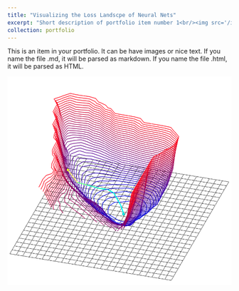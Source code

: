 ```yaml
---
title: "Visualizing the Loss Landscpe of Neural Nets"
excerpt: "Short description of portfolio item number 1<br/><img src='/images/loss_landscape.png'>"
collection: portfolio
---
```


This is an item in your portfolio. It can be have images or nice text. If you name the file .md, it will be parsed as markdown. If you name the file .html, it will be parsed as HTML. 

![image](/images/loss_landscape.png)
